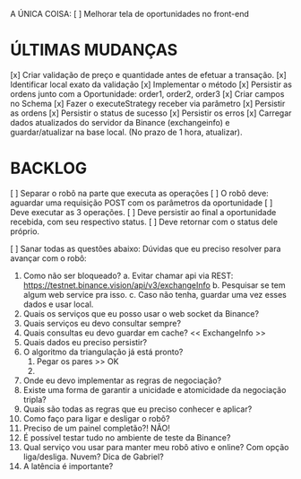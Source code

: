 
A ÚNICA COISA:
[ ] Melhorar tela de oportunidades no front-end







# ÚLTIMAS MUDANÇAS
[x] Criar validação de preço e quantidade antes de efetuar a transação.
  [x] Identificar local exato da validação
  [x] Implementar o método
[x] Persistir as ordens junto com a Oportunidade: order1, order2, order3
  [x] Criar campos no Schema
  [x] Fazer o executeStrategy receber via parâmetro
  [x] Persistir as ordens
  [x] Persistir o status de sucesso
  [x] Persistir os erros
[x] Carregar dados atualizados do servidor da Binance (exchangeinfo) e guardar/atualizar na base local. (No prazo de 1 hora, atualizar).


# BACKLOG
[ ] Separar o robô na parte que executa as operações
  [ ] O robô deve: aguardar uma requisição POST com os parâmetros da oportunidade
  [ ] Deve executar as 3 operações.
  [ ] Deve persistir ao final a oportunidade recebida, com seu respectivo status.
  [ ] Deve retornar com o status dele próprio.

[ ] Sanar todas as questões abaixo: Dúvidas que eu preciso resolver para avançar com o robô: 
1. Como não ser bloqueado? 
  a. Evitar chamar api via REST: https://testnet.binance.vision/api/v3/exchangeInfo
  b. Pesquisar se tem algum web service pra isso.
  c. Caso não tenha, guardar uma vez esses dados e usar local.
2. Quais os serviços que eu posso usar o web socket da Binance?
3. Quais serviços eu devo consultar sempre?
4. Quais consultas eu devo guardar em cache? << ExchangeInfo >>
5. Quais dados eu preciso persistir?
6. O algoritmo da triangulação já está pronto?
    1. Pegar os pares >> OK
    2. 
7. Onde eu devo implementar as regras de negociação?
8. Existe uma forma de garantir a unicidade e atomicidade da negociação tripla?
9. Quais são todas as regras que eu preciso conhecer e aplicar? 
10. Como faço para ligar e desligar o robô?
11. Preciso de um painel completão?! NÃO! 
12. É possível testar tudo no ambiente de teste da Binance?
13. Qual serviço vou usar para manter meu robô ativo e online? Com opção liga/desliga. Nuvem? Dica de Gabriel?
14. A latência é importante?

